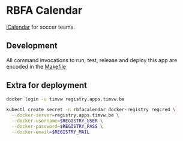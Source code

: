 # RBFA Calendar

[iCalendar](https://en.wikipedia.org/wiki/ICalendar) for soccer teams.

## Development

All command invocations to run, test, release and deploy this app are encoded in the [Makefile](./Makefile)


## Extra for deployment

```bash
docker login -u timvw registry.apps.timvw.be

kubectl create secret -n rbfacalendar docker-registry regcred \
  --docker-server=registry.apps.timvw.be \
  --docker-username=$REGISTRY_USER \
  --docker-password=$REGISTRY_PASS \
  --docker-email=$REGISTRY_MAIL
```


